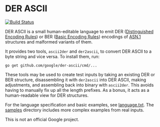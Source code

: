 # DER ASCII

[![Build Status](https://travis-ci.org/google/der-ascii.svg?branch=master)](https://travis-ci.org/google/der-ascii)

DER ASCII is a small human-editable language to emit DER
([Distinguished Encoding Rules](https://en.wikipedia.org/wiki/X.690#DER_encoding))
or BER
([Basic Encoding Rules](https://en.wikipedia.org/wiki/X.690#BER_encoding))
encodings of
[ASN.1](https://en.wikipedia.org/wiki/Abstract_Syntax_Notation_One)
structures and malformed variants of them.

It provides two tools, `ascii2der` and `der2ascii`, to convert DER ASCII to a
byte string and vice versa. To install them, run:

    go get github.com/google/der-ascii/cmd/...

These tools may be used to create test inputs by taking an existing DER or BER
structure, disassembling it with `der2ascii` into DER ASCII, making
adjustments, and assembling back into binary with `ascii2der`. This avoids
having to manually fix up all the length prefixes.  As a bonus, it acts as a
human-readable view for DER structures.

For the language specification and basic examples, see
[language.txt](/language.txt). The [samples](/samples) directory includes
more complex examples from real inputs.

This is not an official Google project.
